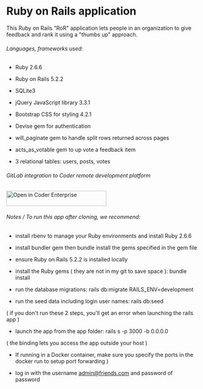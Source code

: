 # Ruby on Rails application

This Ruby on Rails "RoR" application lets people in an organization to give feedback and rank it using a "thumbs up" approach.

###### Languages, frameworks used:

* Ruby 2.6.6

* Ruby on Rails 5.2.2

* SQLite3

* jQuery JavaScript library 3.3.1

* Bootstrap CSS for styling 4.2.1

* Devise gem for authentication

* will_paginate gem to handle split rows returned across pages

* acts_as_votable gem to up vote a feedback item

* 3 relational tables: users, posts, votes

###### GitLab integration to Coder remote development platform
<a href="https://demo.cdr.dev/environments/git?org=5e274cb6-8ad3877561fcf4c2c4a95f3e&image=5f0ce011-faad0c18b7a22214443b785b&tag=rubymine_v2&service=gitlab&repo=git@gitlab.com:mtm20176/rubyonrails.git" target="_blank" rel="noopener noreferrer">
  <img src="https://cdn.coder.com/embed-button.svg" alt="Open in Coder Enterprise" width="263" height="40" />
</a>


###### Notes / To run this app after cloning, we recommend:

* install rbenv to manage your Ruby environments and install Ruby 2.6.6

* install bundler gem then bundle install the gems specified in the gem file

* ensure Ruby on Rails 5.2.2 is installed locally

* install the Ruby gems ( they are not in my git to save space ): bundle install

* run the database migrations: rails db:migrate RAILS_ENV=development

* run the seed data including login user names: rails db:seed

 ( if you don't run these 2 steps, you'll get an error when launching the rails app )

 * launch the app from the app folder: rails s -p 3000 -b 0.0.0.0

 ( the binding lets you access the app outside your host )

 * If running in a Docker container, make sure you specify the ports in the docker run to setup port forwarding )

 * log in with the username admin@friends.com and password of password

